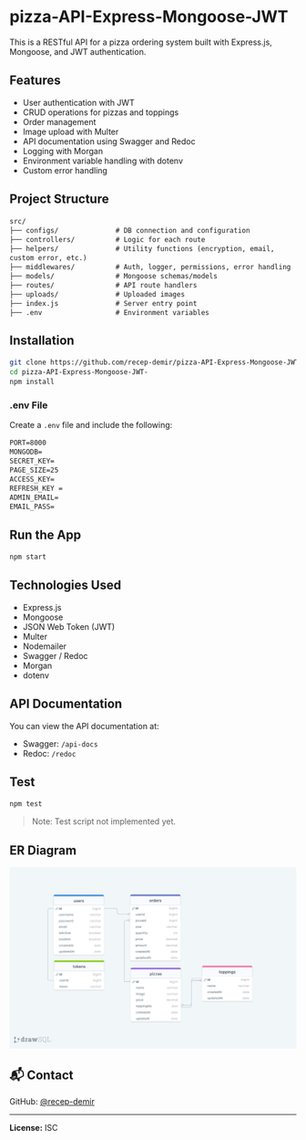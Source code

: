 # pizza-API-Express-Mongoose-JWT

This is a RESTful API for a pizza ordering system built with Express.js, Mongoose, and JWT authentication.

##  Features

- User authentication with JWT
- CRUD operations for pizzas and toppings
- Order management
- Image upload with Multer
- API documentation using Swagger and Redoc
- Logging with Morgan
- Environment variable handling with dotenv
- Custom error handling

##  Project Structure

```
src/
├── configs/              # DB connection and configuration
├── controllers/          # Logic for each route
├── helpers/              # Utility functions (encryption, email, custom error, etc.)
├── middlewares/          # Auth, logger, permissions, error handling
├── models/               # Mongoose schemas/models
├── routes/               # API route handlers
├── uploads/              # Uploaded images
├── index.js              # Server entry point
├── .env                  # Environment variables
```

##  Installation

```bash
git clone https://github.com/recep-demir/pizza-API-Express-Mongoose-JWT-.git
cd pizza-API-Express-Mongoose-JWT-
npm install
```

### .env File

Create a `.env` file and include the following:

```
PORT=8000
MONGODB=
SECRET_KEY=
PAGE_SIZE=25
ACCESS_KEY= 
REFRESH_KEY = 
ADMIN_EMAIL= 
EMAIL_PASS= 

```

##  Run the App

```bash
npm start
```

## Technologies Used

- Express.js
- Mongoose
- JSON Web Token (JWT)
- Multer
- Nodemailer
- Swagger / Redoc
- Morgan
- dotenv

## API Documentation

You can view the API documentation at:

- Swagger: `/api-docs`
- Redoc: `/redoc`

## Test

```bash
npm test
```

> Note: Test script not implemented yet.

## ER Diagram

![ER Diagram](./erdPizzaAPI.png)

## 📬 Contact

GitHub: [@recep-demir](https://github.com/recep-demir)

---

**License:** ISC
